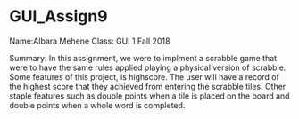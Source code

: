 # GUI_Assign9
Name:Albara Mehene
Class: GUI 1 Fall 2018

Summary:
In this assignment, we were to implment a scrabble game that were to have the same rules applied playing a physical version of scrabble. Some features of this project, is highscore. The user will have a record of the highest score that they achieved from entering the scrabble tiles. Other staple features such as double points when a tile is placed on the board and double points when a whole word is completed.
